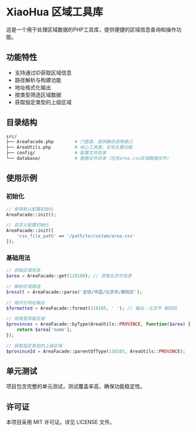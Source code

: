 # XiaoHua 区域工具库

这是一个用于处理区域数据的PHP工具库，提供便捷的区域信息查询和操作功能。

## 功能特性

- 支持通过ID获取区域信息
- 路径解析与构建功能
- 地址格式化输出
- 按类型筛选区域数据
- 获取指定类型的上级区域

## 目录结构

```bash
src/
├── AreaFacade.php        # 门面类，提供静态调用接口
├── AreaUtils.php         # 核心工具类，实现主要功能
├── config/               # 配置文件目录
└── database/             # 数据文件目录（包含area.csv区域数据文件）
```

## 使用示例

### 初始化

```php
// 使用默认配置初始化
AreaFacade::init();

// 自定义配置初始化
AreaFacade::init([
    'csv_file_path' => '/path/to/custom/area.csv'
]);
```

### 基础用法

```php
// 获取区域信息
$area = AreaFacade::get(110100); // 获取北京市信息

// 解析区域路径
$result = AreaFacade::parse('全球/中国/北京市/朝阳区');

// 格式化地址输出
$formatted = AreaFacade::format(110105, ' '); // 输出：北京市 朝阳区

// 按类型获取区域
$provinces = AreaFacade::byType(AreaUtils::PROVINCE, function($area) {
    return $area['name'];
});

// 获取指定类型的上级区域
$provinceId = AreaFacade::parentOfType(110105, AreaUtils::PROVINCE);
```

## 单元测试

项目包含完整的单元测试，测试覆盖率高，确保功能稳定性。

## 许可证

本项目采用 MIT 许可证。详见 LICENSE 文件。